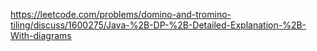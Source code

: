 https://leetcode.com/problems/domino-and-tromino-tiling/discuss/1600275/Java-%2B-DP-%2B-Detailed-Explanation-%2B-With-diagrams